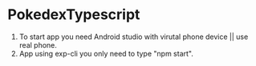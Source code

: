 # PokedexTypescript

1) To start app you need Android studio with virutal phone device || use real phone.
2) App using exp-cli you only need to type "npm start".
